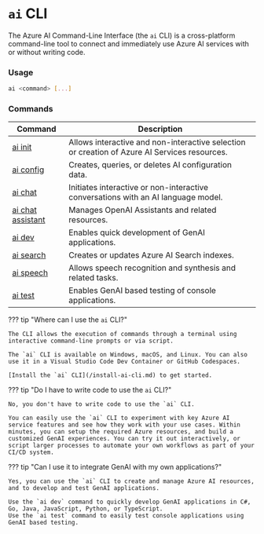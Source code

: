 # `ai` CLI

The Azure AI Command-Line Interface (the `ai` CLI) is a cross-platform command-line tool to connect and immediately use Azure AI services with or without writing code.

### Usage

``` bash
ai <command> [...]
```
### Commands

| Command | Description |
| --- | --- |
| [ai init](/reference/cli/init.md) | Allows interactive and non-interactive selection or creation of Azure AI Services resources. |
| [ai config](/reference/cli/config.md) | Creates, queries, or deletes AI configuration data. |
| [ai chat](/reference/cli/chat/index.md) | Initiates interactive or non-interactive conversations with an AI language model. |
| [ai chat assistant](/reference/cli/chat/assistant/index.md) | Manages OpenAI Assistants and related resources. |
| [ai dev](/reference/cli/dev/index.md) | Enables quick development of GenAI applications. |
| [ai search](/reference/cli/search/index/index.md) | Creates or updates Azure AI Search indexes. |
| [ai speech](/reference/cli/speech/index.md) | Allows speech recognition and synthesis and related tasks. |
| [ai test](/reference/cli/test/index.md) | Enables GenAI based testing of console applications. |

??? tip "Where can I use the `ai` CLI?"

    The CLI allows the execution of commands through a terminal using interactive command-line prompts or via script.

    The `ai` CLI is available on Windows, macOS, and Linux. You can also use it in a Visual Studio Code Dev Container or GitHub Codespaces.

    [Install the `ai` CLI](/install-ai-cli.md) to get started.

??? tip "Do I have to write code to use the `ai` CLI?"

    No, you don't have to write code to use the `ai` CLI.

    You can easily use the `ai` CLI to experiment with key Azure AI service features and see how they work with your use cases. Within minutes, you can setup the required Azure resources, and build a customized GenAI experiences. You can try it out interactively, or script larger processes to automate your own workflows as part of your CI/CD system.

??? tip  "Can I use it to integrate GenAI with my own applications?"

    Yes, you can use the `ai` CLI to create and manage Azure AI resources, and to develop and test GenAI applications.

    Use the `ai dev` command to quickly develop GenAI applications in C#, Go, Java, JavaScript, Python, or TypeScript.  
    Use the `ai test` command to easily test console applications using GenAI based testing.  

